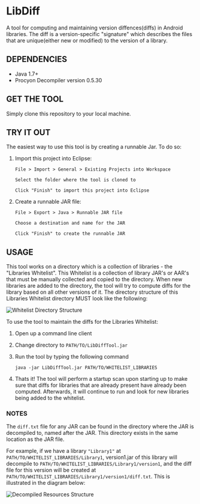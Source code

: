 # LibDiff
A tool for computing and maintaining version diffences(diffs) in Android libraries. The diff is a version-specific "signature" which describes the files that are unique(either new or modified) to the version of a library.



## DEPENDENCIES
- Java 1.7+
- Procyon Decompiler version 0.5.30 


## GET THE TOOL
Simply clone this repository to your local machine.


## TRY IT OUT
The easiest way to use this tool is by creating a runnable Jar. To do so:

1. Import this project into Eclipse:

	```Eclipse
	File > Import > General > Existing Projects into Workspace 

	Select the folder where the tool is cloned to

	Click "Finish" to import this project into Eclipse
	```

2. Create a runnable JAR file:

	```Eclipse
	File > Export > Java > Runnable JAR file

	Choose a destination and name for the JAR

	Click "Finish" to create the runnable JAR
	```

## USAGE
This tool works on a directory which is a collection of libraries - the "Libraries Whitelist". 
This Whitelist is a collection of library JAR's or AAR's that must be manually collected and copied to the directory.
When new libraries are added to the directory, the tool will try to compute diffs for the library based on all other versions of it.
The directory structure of this Libraries Whitelist directory MUST look like the following:

![Whitelist Directory Structure](https://github.com/zchi88/LibDiff/blob/master/LibDiff%20Structure.png?raw=true "Whitelist Directory Structure")

To use the tool to maintain the diffs for the Libraries Whitelist:

1. Open up a command line client
2. Change directory to `PATH/TO/LibDiffTool.jar`
3. Run the tool by typing the following command

	```console
	java -jar LibDiffTool.jar PATH/TO/WHITELIST_LIBRARIES
	```

4. Thats it! The tool will perform a startup scan upon starting up to make sure that diffs for libraries that are already present
have already been computed. Afterwards, it will continue to run and look for new libraries being added to the whitelist.

### NOTES
The ```diff.txt``` file for any JAR can be found in the directory where the JAR is decompiled to, named after the JAR. This directory exists in the same location as the JAR file.

For example, if we have a library ```"Library1"``` at ```PATH/TO/WHITELIST_LIBRARIES/Library1```, version1.jar of this library will decompile to ```PATH/TO/WHITELIST_LIBRARIES/Library1/version1```, and the diff file for this version will be created at ```PATH/TO/WHITELIST_LIBRARIES/Library1/version1/diff.txt```. This is illustrated in the diagram below:

![Decompiled Resources Structure](https://raw.githubusercontent.com/zchi88/LibDiff/master/Decompiled%20Resources%20Structure.png "Decompiled Resources Structure")
